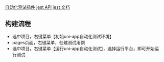 [自动化测试插件](https://uniapp.dcloud.net.cn/worktile/auto/hbuilderx-extension/)
[jest API](https://uniapp.dcloud.net.cn/worktile/auto/api.html)
[jest 文档](https://jestjs.io/zh-Hans/)


## 构建流程
- 选中项目，右键菜单【初始uni-app自动化测试环境】
- pages页面，右键菜单，创建测试用例
- 选中项目，右键菜单【运行uni-app自动化测试】，选择运行平台，即可开始运行测试